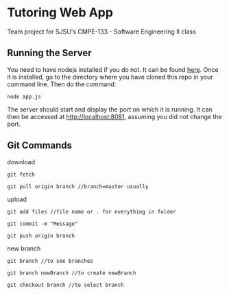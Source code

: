 # Tutoring Web App

Team project for SJSU's CMPE-133 - Software Engineering II class

## Running the Server

You need to have nodejs installed if you do not. It can be found [here](https://nodejs.org/en/). Once it is installed, go to the directory where you have cloned this repo in your command line. Then do the command:

`node app.js`

The server should start and display the port on which it is running. It can then be accessed at [http://localhost:8081](http://localhost:8081), assuming you did not change the port.

## Git Commands

download

`git fetch`

`git pull origin branch //branch=master usually`

upload

`git add files //file name or . for everything in folder`

`git commit -m "Message"`

`git push origin branch`

new branch

`git branch //to see branches`

`git branch newBranch //to create newBranch`

`git checkout branch //to select branch`
